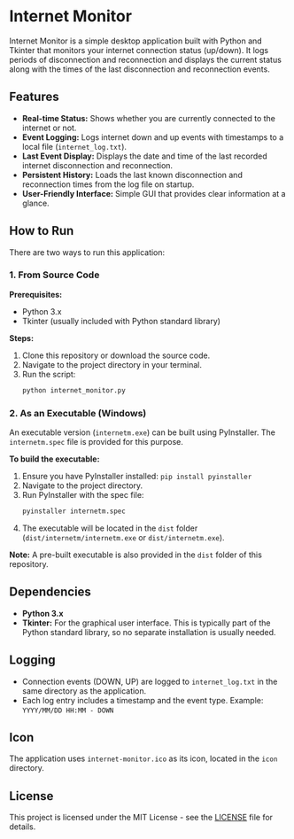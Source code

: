 # Internet Monitor

Internet Monitor is a simple desktop application built with Python and Tkinter that monitors your internet connection status (up/down). It logs periods of disconnection and reconnection and displays the current status along with the times of the last disconnection and reconnection events.

## Features

*   **Real-time Status:** Shows whether you are currently connected to the internet or not.
*   **Event Logging:** Logs internet down and up events with timestamps to a local file (`internet_log.txt`).
*   **Last Event Display:** Displays the date and time of the last recorded internet disconnection and reconnection.
*   **Persistent History:** Loads the last known disconnection and reconnection times from the log file on startup.
*   **User-Friendly Interface:** Simple GUI that provides clear information at a glance.

## How to Run

There are two ways to run this application:

### 1. From Source Code

**Prerequisites:**
*   Python 3.x
*   Tkinter (usually included with Python standard library)

**Steps:**
1.  Clone this repository or download the source code.
2.  Navigate to the project directory in your terminal.
3.  Run the script:
    ```bash
    python internet_monitor.py
    ```

### 2. As an Executable (Windows)

An executable version (`internetm.exe`) can be built using PyInstaller. The `internetm.spec` file is provided for this purpose.

**To build the executable:**
1.  Ensure you have PyInstaller installed: `pip install pyinstaller`
2.  Navigate to the project directory.
3.  Run PyInstaller with the spec file:
    ```bash
    pyinstaller internetm.spec
    ```
4.  The executable will be located in the `dist` folder (`dist/internetm/internetm.exe` or `dist/internetm.exe`).

**Note:** A pre-built executable is also provided in the `dist` folder of this repository.

## Dependencies

*   **Python 3.x**
*   **Tkinter:** For the graphical user interface. This is typically part of the Python standard library, so no separate installation is usually needed.

## Logging

*   Connection events (DOWN, UP) are logged to `internet_log.txt` in the same directory as the application.
*   Each log entry includes a timestamp and the event type.
    Example: `YYYY/MM/DD HH:MM - DOWN`

## Icon

The application uses `internet-monitor.ico` as its icon, located in the `icon` directory.

## License

This project is licensed under the MIT License - see the [LICENSE](LICENSE) file for details.